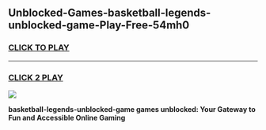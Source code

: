 
## Unblocked-Games-basketball-legends-unblocked-game-Play-Free-54mh0
<h3>
<a href="https://premium76.site?title=basketball-legends-unblocked-game&ref=22A">CLICK TO PLAY</a></h3>
<hr>

<h3>
<a href="https://premium76.site?title=basketball-legends-unblocked-game&ref=22A">CLICK 2 PLAY</a>
  
</h3>

<a href="https://premium76.site?title=basketball-legends-unblocked-game&ref=22A"><img src="https://clearcache.store/games.png"></a>


**basketball-legends-unblocked-game games unblocked: Your Gateway to Fun and Accessible Online Gaming**
